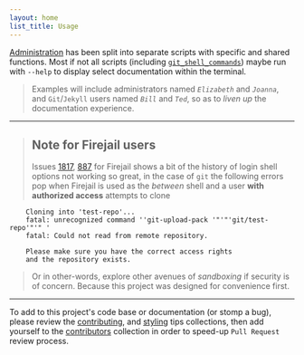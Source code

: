 ```yaml
---
layout: home
list_title: Usage
---
```


[Administration][administration] has been split into separate scripts with specific and shared functions. Most if not all scripts (including [`git_shell_commands`][git-shell-commands]) maybe run with `--help` to display select documentation within the terminal.


> Examples will include administrators named _`Elizabeth`_ and _`Joanna`_, and `Git`/`Jekyll` users named _`Bill`_ and _`Ted`_, so as to _liven up_ the documentation experience.


___


> ## Note for Firejail users
>
> Issues [1817][firejail-issue-1817], [887][firejail-issue-887] for Firejail shows a bit of the history of login shell options not working so great, in the case of `git` the following errors pop when Firejail is used as the *between* shell and a user __with authorized access__ attempts to clone

```
    Cloning into 'test-repo'...
    fatal: unrecognized command ''git-upload-pack '"'"'git/test-repo'"'" '
    fatal: Could not read from remote repository.

    Please make sure you have the correct access rights
    and the repository exists.
```

>
> Or in other-words, explore other avenues of _sandboxing_ if security is of concern. Because this project was designed for convenience first.


___


To add to this project's code base or documentation (or stomp a bug), please review the [contributing], and [styling] tips collections, then add yourself to the [contributors] collection in order to speed-up `Pull Request` review process.



[administration]: /Jekyll_Admin/administration/
[git-shell-commands]: /Jekyll_Admin/git_shell_commands/
[contributing]: /Jekyll_Admin/contributing/
[contributors]: /Jekyll_Admin/contributors/
[styling]: /Jekyll_Admin/styling/

[firejail-issue-1817]: https://github.com/netblue30/firejail/issues/1817
[firejail-issue-887]: https://github.com/netblue30/firejail/issues/887
